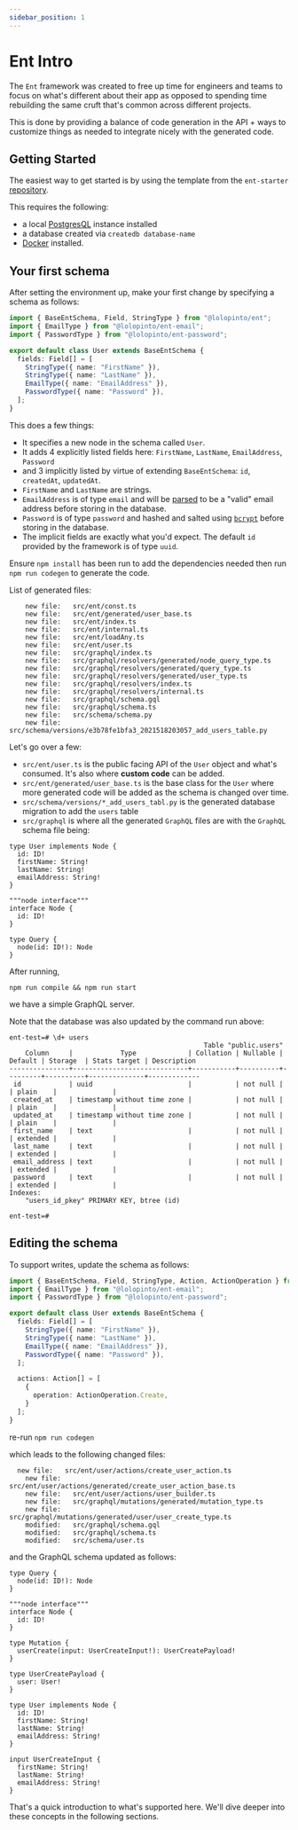 ```yaml
---
sidebar_position: 1
---
```


# Ent Intro

The `Ent` framework was created to free up time for engineers and teams to focus on what's different about their app as opposed to spending time rebuilding the same cruft that's common across different projects.

This is done by providing a balance of code generation in the API + ways to customize things as needed to integrate nicely with the generated code.

## Getting Started

The easiest way to get started is by using the template from the `ent-starter` [repository](https://github.com/lolopinto/ent-starter).

This requires the following:
* a local [PostgresQL](https://www.postgresql.org/download/) instance installed 
* a database created via `createdb database-name`
* [Docker](https://docs.docker.com/get-docker/) installed.

## Your first schema

After setting the environment up, make your first change by specifying a schema as follows:

```ts title="src/schema/user.ts"
import { BaseEntSchema, Field, StringType } from "@lolopinto/ent";
import { EmailType } from "@lolopinto/ent-email";
import { PasswordType } from "@lolopinto/ent-password";

export default class User extends BaseEntSchema {
  fields: Field[] = [
    StringType({ name: "FirstName" }),
    StringType({ name: "LastName" }),
    EmailType({ name: "EmailAddress" }),
    PasswordType({ name: "Password" }),
  ];
}
```

This does a few things:
* It specifies a new node in the schema called `User`.
* It adds 4 explicitly listed fields here: `FirstName`, `LastName`, `EmailAddress`, `Password` 
* and 3 implicitly listed by virtue of extending `BaseEntSchema`: `id`, `createdAt`, `updatedAt`.
* `FirstName` and `LastName` are strings. 
* `EmailAddress` is of type `email` and will be [parsed](https://www.npmjs.com/package/email-addresses) to be a "valid" email address before storing in the database. 
* `Password` is of type `password` and hashed and salted using [`bcrypt`](https://www.npmjs.com/package/bcryptjs) before storing in the database.
* The implicit fields are exactly what you'd expect. The default `id` provided by the framework is of type `uuid`.

Ensure `npm install` has been run to add the dependencies needed then run `npm run codegen` to generate the code.

List of generated files:

```
	new file:   src/ent/const.ts
	new file:   src/ent/generated/user_base.ts
	new file:   src/ent/index.ts
	new file:   src/ent/internal.ts
	new file:   src/ent/loadAny.ts
	new file:   src/ent/user.ts
	new file:   src/graphql/index.ts
	new file:   src/graphql/resolvers/generated/node_query_type.ts
	new file:   src/graphql/resolvers/generated/query_type.ts
	new file:   src/graphql/resolvers/generated/user_type.ts
	new file:   src/graphql/resolvers/index.ts
	new file:   src/graphql/resolvers/internal.ts
	new file:   src/graphql/schema.gql
	new file:   src/graphql/schema.ts
	new file:   src/schema/schema.py
	new file:   src/schema/versions/e3b78fe1bfa3_2021518203057_add_users_table.py
```

Let's go over a few: 
* `src/ent/user.ts` is the public facing API of the `User` object and what's consumed. It's also where **custom code** can be added.
* `src/ent/generated/user_base.ts` is the base class for the `User` where more generated code will be added as the schema is changed over time.
* `src/schema/versions/*_add_users_tabl.py` is the generated database migration to add the `users` table
* `src/graphql` is where all the generated `GraphQL` files are with the `GraphQL` schema file being:

```gql title="src/graphql/schema.gql"
type User implements Node {
  id: ID!
  firstName: String!
  lastName: String!
  emailAddress: String!
}

"""node interface"""
interface Node {
  id: ID!
}

type Query {
  node(id: ID!): Node
}
```

After running, 
```shell
npm run compile && npm run start
```

we have a simple GraphQL server.

Note that the database was also updated by the command run above:
```db
ent-test=# \d+ users
                                                 Table "public.users"
    Column     |            Type             | Collation | Nullable | Default | Storage  | Stats target | Description 
---------------+-----------------------------+-----------+----------+---------+----------+--------------+-------------
 id            | uuid                        |           | not null |         | plain    |              | 
 created_at    | timestamp without time zone |           | not null |         | plain    |              | 
 updated_at    | timestamp without time zone |           | not null |         | plain    |              | 
 first_name    | text                        |           | not null |         | extended |              | 
 last_name     | text                        |           | not null |         | extended |              | 
 email_address | text                        |           | not null |         | extended |              | 
 password      | text                        |           | not null |         | extended |              | 
Indexes:
    "users_id_pkey" PRIMARY KEY, btree (id)

ent-test=# 
```

## Editing the schema
To support writes, update the schema as follows:

```ts title="src/schema/user.ts"
import { BaseEntSchema, Field, StringType, Action, ActionOperation } from "@lolopinto/ent/schema";
import { EmailType } from "@lolopinto/ent-email";
import { PasswordType } from "@lolopinto/ent-password";

export default class User extends BaseEntSchema {
  fields: Field[] = [
    StringType({ name: "FirstName" }),
    StringType({ name: "LastName" }),
    EmailType({ name: "EmailAddress" }),
    PasswordType({ name: "Password" }),
  ];

  actions: Action[] = [
    {
      operation: ActionOperation.Create,
    }
  ];
}
```

re-run ```npm run codegen```

which leads to the following changed files:

```
  new file:   src/ent/user/actions/create_user_action.ts
	new file:   src/ent/user/actions/generated/create_user_action_base.ts
	new file:   src/ent/user/actions/user_builder.ts
	new file:   src/graphql/mutations/generated/mutation_type.ts
	new file:   src/graphql/mutations/generated/user/user_create_type.ts
	modified:   src/graphql/schema.gql
	modified:   src/graphql/schema.ts
	modified:   src/schema/user.ts
```

and the GraphQL schema updated as follows:
```gql title="src/graphql/schema.gql"
type Query {
  node(id: ID!): Node
}

"""node interface"""
interface Node {
  id: ID!
}

type Mutation {
  userCreate(input: UserCreateInput!): UserCreatePayload!
}

type UserCreatePayload {
  user: User!
}

type User implements Node {
  id: ID!
  firstName: String!
  lastName: String!
  emailAddress: String!
}

input UserCreateInput {
  firstName: String!
  lastName: String!
  emailAddress: String!
}
```

That's a quick introduction to what's supported here. We'll dive deeper into these concepts in the following sections.


